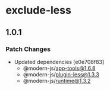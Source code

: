 # exclude-less

## 1.0.1

### Patch Changes

- Updated dependencies [e0e708f83]
  - @modern-js/app-tools@1.6.8
  - @modern-js/plugin-less@1.3.3
  - @modern-js/runtime@1.3.2
